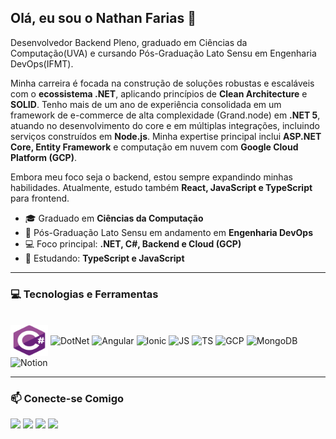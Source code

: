 ## Olá, eu sou o Nathan Farias 👋

<p align="left">
  Desenvolvedor Backend Pleno, graduado em Ciências da Computação(UVA) e cursando Pós-Graduação Lato Sensu em Engenharia DevOps(IFMT).
</p>

Minha carreira é focada na construção de soluções robustas e escaláveis com o **ecossistema .NET**, aplicando princípios de **Clean Architecture** e **SOLID**. Tenho mais de um ano de experiência consolidada em um framework de e-commerce de alta complexidade (Grand.node) em **.NET 5**, atuando no desenvolvimento do core e em múltiplas integrações, incluindo serviços construídos em **Node.js**. Minha expertise principal inclui **ASP.NET Core, Entity Framework** e computação em nuvem com **Google Cloud Platform (GCP)**.

Embora meu foco seja o backend, estou sempre expandindo minhas habilidades. Atualmente, estudo também **React, JavaScript e TypeScript** para frontend.

- 🎓 Graduado em **Ciências da Computação**
- 🚀 Pós-Graduação Lato Sensu em andamento em **Engenharia DevOps**
- 💻 Foco principal: **.NET, C#, Backend e Cloud (GCP)**
- 🌱 Estudando: **TypeScript e JavaScript**

---

### 💻 Tecnologias e Ferramentas

<div style="display: inline_block"><br>
  <img align="center" alt="Csharp" height="50" width="60" src="https://raw.githubusercontent.com/devicons/devicon/master/icons/csharp/csharp-original.svg" />
  <img align="center" alt="DotNet" height="50" width="60" src="https://cdn.jsdelivr.net/gh/devicons/devicon@latest/icons/dotnetcore/dotnetcore-original.svg" />
  <img align="center" alt="Angular" height="50" width="60" src="https://cdn.jsdelivr.net/gh/devicons/devicon@latest/icons/angular/angular-original.svg" />
  <img align="center" alt="Ionic" height="50" width="60" src="https://cdn.jsdelivr.net/gh/devicons/devicon@latest/icons/ionic/ionic-original.svg" />
  <img align="center" alt="JS" height="50" width="60" src="https://cdn.jsdelivr.net/gh/devicons/devicon@latest/icons/javascript/javascript-original.svg" />
  <img align="center" alt="TS" height="50" width="60" src="https://cdn.jsdelivr.net/gh/devicons/devicon@latest/icons/typescript/typescript-original.svg" />
  <img align="center" alt="GCP" height="50" width="60" src="https://cdn.jsdelivr.net/gh/devicons/devicon@latest/icons/googlecloud/googlecloud-original.svg" />
  <img align="center" alt="MongoDB" height="50" width="60" src="https://cdn.jsdelivr.net/gh/devicons/devicon@latest/icons/mongodb/mongodb-plain-wordmark.svg" />
  <img align="center" alt="Notion" height="50" width="60" src="https://cdn.jsdelivr.net/gh/devicons/devicon@latest/icons/notion/notion-original.svg" />
</div>

---

### 📫 Conecte-se Comigo

<div>
  <a href="https://www.youtube.com/@nathanfarias591" target="_blank"><img src="https://img.shields.io/badge/YouTube-FF0000?style=for-the-badge&logo=youtube&logoColor=white" target="_blank"></a>
  <a href="https://www.instagram.com/nathann_farias/" target="_blank"><img src="https://img.shields.io/badge/-Instagram-%23E4405F?style=for-the-badge&logo=instagram&logoColor=white" target="_blank"></a>
  <a href="mailto:francisco.nathan2@outlook.com"><img src="https://img.shields.io/badge/-Outlook-%23333?style=for-the-badge&logo=outlook&logoColor=white" target="_blank"></a>
  <a href="https://www.linkedin.com/in/nathan-farias-5bb97a243" target="_blank"><img src="https://img.shields.io/badge/-LinkedIn-%230077B5?style=for-the-badge&logo=linkedin&logoColor=white" target="_blank"></a>
</div>
